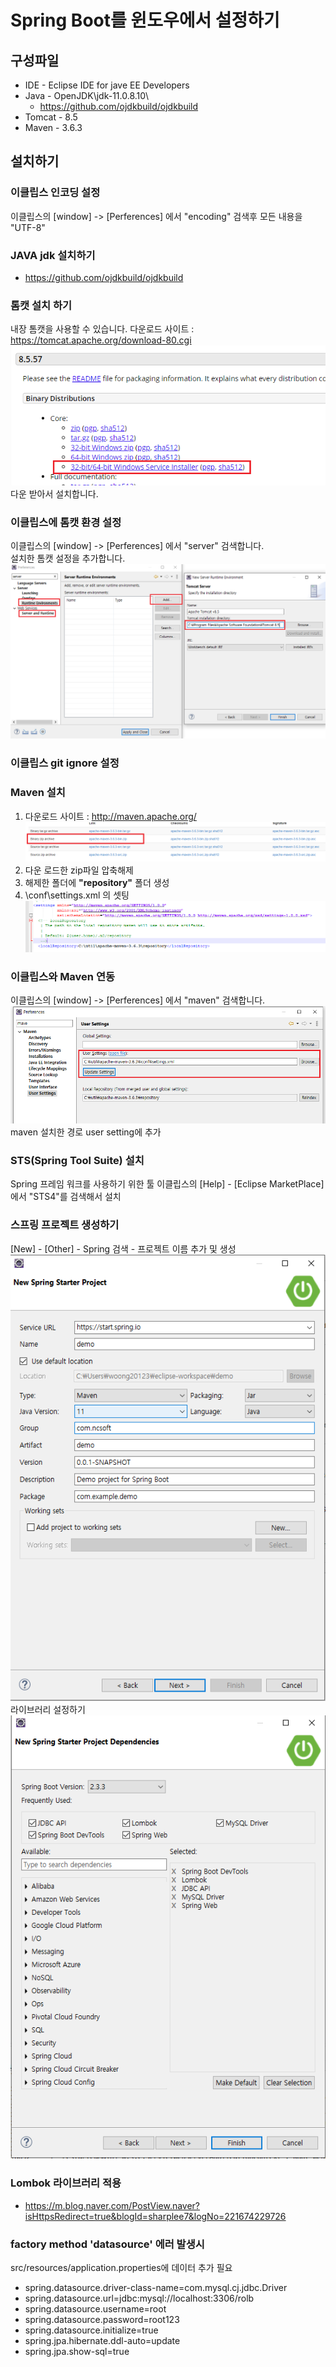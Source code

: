 # Spring Boot를 윈도우에서 설정하기 
## 구성파일
* IDE - Eclipse IDE for jave EE Developers
* Java - OpenJDK\jdk-11.0.8.10\
  * https://github.com/ojdkbuild/ojdkbuild
* Tomcat - 8.5
* Maven - 3.6.3

## 설치하기 
### 이클립스 인코딩 설정
이클립스의 [window] -> [Perferences] 에서 "encoding" 검색후 모든 내용을 "UTF-8"

### JAVA jdk 설치하기
* https://github.com/ojdkbuild/ojdkbuild


### 톰캣 설치 하기
내장 톰캣을 사용할 수 있습니다. 
다운로드 사이트 :  https://tomcat.apache.org/download-80.cgi
![Tomcat_istall1](./img/Tomcat_install1.png)
<br>다운 받아서 설치합니다.

### 이클립스에 톰캣 환경 설정
이클립스의 [window] -> [Perferences] 에서 "server" 검색합니다.<br>
설치한 톰캣 설정을 추가합니다.
![Tomcat_install](./img/Tomcat_install2.png)

### 이클립스 git ignore 설정

### Maven 설치
1. 다운로드 사이트 : http://maven.apache.org/
![Maven_install1](./img/maven_install1.png)
2. 다운 로드한 zip파일 압축해제
3. 해제한 폴더에 **"repository"** 폴더 생성
4. \conf\settings.xml 의 <LocalRepository> 셋팅
![Maven_install1](./img/maven_install2.png)

### 이클립스와 Maven 연동
이클립스의 [window] -> [Perferences] 에서 "maven" 검색합니다.<br>
![Maven_install1](./img/maven_install3.png)
maven 설치한 경로 user setting에 추가 

### STS(Spring Tool Suite) 설치
Spring 프레임 워크를 사용하기 위한 툴
이클립스의 [Help] - [Eclipse MarketPlace] 에서 "STS4"를 검색해서 설치

### 스프링 프로젝트 생성하기 
[New] - [Other] - Spring 검색 - 프로젝트 이름 추가 및 생성
![Eclipse_Create](./img/eclipse_create_springboot2.png)
<br>라이브러리 설정하기<br>
![Eclipse_Create2](./img/eclipse_create_springboot3.png)

### Lombok 라이브러리 적용
* https://m.blog.naver.com/PostView.naver?isHttpsRedirect=true&blogId=sharplee7&logNo=221674229726


### factory method 'datasource' 에러 발생시 
src/resources/application.properties에 데이터 추가 필요 
* spring.datasource.driver-class-name=com.mysql.cj.jdbc.Driver
* spring.datasource.url=jdbc:mysql://localhost:3306/rolb
* spring.datasource.username=root
* spring.datasource.password=root123
* spring.datasource.initialize=true
* spring.jpa.hibernate.ddl-auto=update
* spring.jpa.show-sql=true